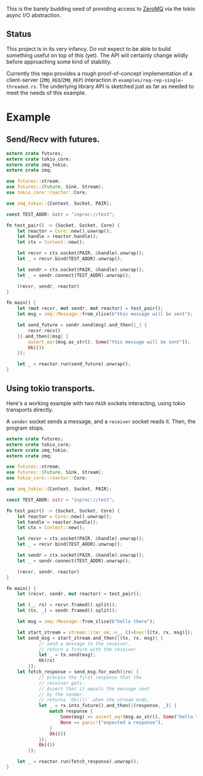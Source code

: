 This is the barely budding seed of providing access to
[ZeroMQ](http://zeromq.org/) via the tokio async I/O abstraction.

Status
------

This project is in its very infancy. Do not expect to be able to build
something useful on top of this (yet). The API will certainly change
wildly before approaching some kind of stability.

Currently this repo provides a rough proof-of-concept implementation
of a client-server (`ZMQ_REQ`/`ZMQ_REP`) interaction in
`examples/req-rep-single-threaded.rs`. The underlying library API is
sketched just as far as needed to meet the needs of this example.

# Example

## Send/Recv with futures.

```rust
extern crate futures;
extern crate tokio_core;
extern crate zmq_tokio;
extern crate zmq;

use futures::stream;
use futures::{Future, Sink, Stream};
use tokio_core::reactor::Core;

use zmq_tokio::{Context, Socket, PAIR};

const TEST_ADDR: &str = "inproc://test";

fn test_pair() -> (Socket, Socket, Core) {
    let reactor = Core::new().unwrap();
    let handle = reactor.handle();
    let ctx = Context::new();

    let recvr = ctx.socket(PAIR, &handle).unwrap();
    let _ = recvr.bind(TEST_ADDR).unwrap();

    let sendr = ctx.socket(PAIR, &handle).unwrap();
    let _ = sendr.connect(TEST_ADDR).unwrap();

    (recvr, sendr, reactor)
}

fn main() {
    let (mut recvr, mut sendr, mut reactor) = test_pair();
    let msg = zmq::Message::from_slice(b"this message will be sent");

    let send_future = sendr.send(msg).and_then(|_| {
        recvr.recv()
    }).and_then(|msg| {
        assert_eq!(msg.as_str(), Some("this message will be sent"));
        Ok(())
    });

    let _ = reactor.run(send_future).unwrap();
}
```


## Using tokio transports.
Here's a working example with two `PAIR` sockets interacting, using
tokio transports directly.

A `sender` socket sends a message, and a `receiver` socket reads it.
Then, the program stops.

```rust
extern crate futures;
extern crate tokio_core;
extern crate zmq_tokio;
extern crate zmq;

use futures::stream;
use futures::{Future, Sink, Stream};
use tokio_core::reactor::Core;

use zmq_tokio::{Context, Socket, PAIR};

const TEST_ADDR: &str = "inproc://test";

fn test_pair() -> (Socket, Socket, Core) {
    let reactor = Core::new().unwrap();
    let handle = reactor.handle();
    let ctx = Context::new();

    let recvr = ctx.socket(PAIR, &handle).unwrap();
    let _ = recvr.bind(TEST_ADDR).unwrap();

    let sendr = ctx.socket(PAIR, &handle).unwrap();
    let _ = sendr.connect(TEST_ADDR).unwrap();

    (recvr, sendr, reactor)
}

fn main() {
    let (recvr, sendr, mut reactor) = test_pair();

    let (_, rx) = recvr.framed().split();
    let (tx, _) = sendr.framed().split();

    let msg = zmq::Message::from_slice(b"hello there");

    let start_stream = stream::iter_ok::<_, ()>(vec![(tx, rx, msg)]);
    let send_msg = start_stream.and_then(|(tx, rx, msg)| {
            // send a message to the receiver.
            // return a future with the receiver
            let _ = tx.send(msg);
            Ok(rx)
        });
    let fetch_response = send_msg.for_each(|rx| {
            // process the first response that the
            // receiver gets.
            // Assert that it equals the message sent
            // by the sender.
            // returns `Ok(())` when the stream ends.
            let _ = rx.into_future().and_then(|(response, _)| {
                match response {
                    Some(msg) => assert_eq!(msg.as_str(), Some("hello there")),
                    None => panic!("expected a response"),
                }
                Ok(())
            });
            Ok(())
        });

    let _ = reactor.run(fetch_response).unwrap();
}
```
